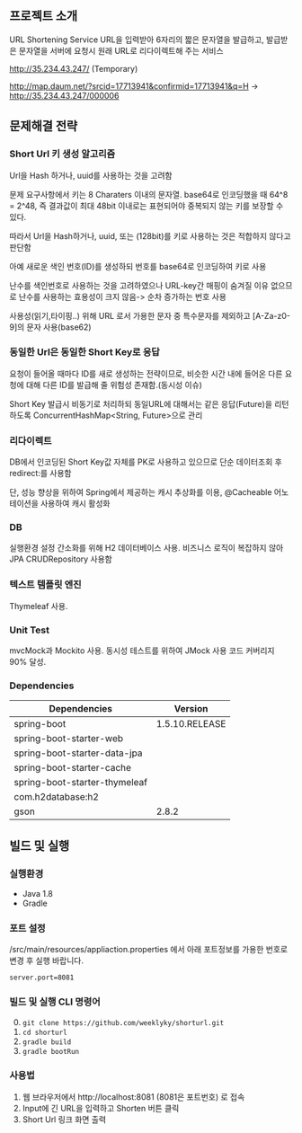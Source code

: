 

## 프로젝트 소개
URL Shortening Service
URL을 입력받아 6자리의 짧은 문자열을 발급하고, 발급받은 문자열을 서버에 요청시 원래 URL로 리다이렉트해 주는 서비스

http://35.234.43.247/ (Temporary)

http://map.daum.net/?srcid=17713941&confirmid=17713941&q=H -> http://35.234.43.247/000006


## 문제해결 전략
### Short Url 키 생성 알고리즘
Url을 Hash 하거나, uuid를 사용하는 것을 고려함 

문제 요구사항에서 키는 8 Charaters 이내의 문자열. base64로 인코딩했을 때 64^8  = 2^48, 즉 결과값이 최대 48bit 이내로는 표현되어야 중복되지 않는 키를 보장할 수 있다.

따라서 Url을 Hash하거나, uuid, 또는 (128bit)를 키로 사용하는 것은 적합하지 않다고 판단함

아예 새로운 색인 번호(ID)를 생성하되 번호를 base64로 인코딩하여 키로 사용

난수를 색인번호로 사용하는 것을 고려하였으나 URL-key간 매핑이 숨겨질 이유 없으므로 난수를 사용하는 효용성이 크지 않음-> 순차 증가하는 번호 사용

사용성(읽기,타이핑..) 위해 URL 로서 가용한 문자 중 특수문자를 제외하고 [A-Za-z0-9]의 문자 사용(base62)

### 동일한 Url은 동일한 Short Key로 응답

요청이 들어올 때마다 ID를 새로 생성하는 전략이므로, 비슷한 시간 내에 들어온 다른 요청에 대해 다른 ID를 발급해 줄 위험성 존재함.(동시성 이슈)

Short Key 발급시 비동기로 처리하되 동일URL에 대해서는 같은 응답(Future)을 리턴하도록 ConcurrentHashMap<String, Future>으로 관리

### 리다이렉트

DB에서 인코딩된 Short Key값 자체를 PK로 사용하고 있으므로 단순 데이터조회 후 redirect:를 사용함

단, 성능 향상을 위하여 Spring에서 제공하는 캐시 추상화를 이용, @Cacheable 어노테이션을 사용하여 캐시 활성화

### DB
실행환경 설정 간소화를 위해 H2 데이터베이스 사용. 
비즈니스 로직이 복잡하지 않아 JPA CRUDRepository 사용함

### 텍스트 템플릿 엔진
Thymeleaf 사용. 

### Unit Test
mvcMock과 Mockito 사용.
동시성 테스트를 위하여 JMock 사용 
코드 커버리지 90% 달성.


### Dependencies
Dependencies       |Version
-------------------|-------
spring-boot       |1.5.10.RELEASE 
spring-boot-starter-web |
spring-boot-starter-data-jpa |
spring-boot-starter-cache|
spring-boot-starter-thymeleaf |
com.h2database:h2 |
gson | 2.8.2


## 빌드 및 실행

### 실행환경
- Java 1.8
- Gradle

### 포트 설정

/src/main/resources/appliaction.properties 에서 아래 포트정보를 가용한 번호로 변경 후 실행 바랍니다.


`server.port=8081`


### 빌드 및 실행 CLI 명령어
0. `git clone https://github.com/weeklyky/shorturl.git`
1. `cd shorturl`
2. `gradle build`
3. `gradle bootRun`

### 사용법 
1. 웹 브라우저에서 http://localhost:8081 (8081은 포트번호) 로 접속
2. Input에 긴 URL을 입력하고 Shorten 버튼 클릭
3. Short Url 링크 화면 출력
